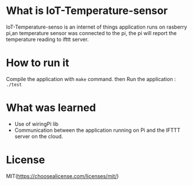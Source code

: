 # What is IoT-Temperature-sensor
IoT-Temperature-senso is an internet of things application runs on rasberry pi,an temperature sensor was connected to the pi, the pi will report the temperature reading to ifttt server.

# How to run it

Compile the application with ```make``` command.
then Run the application :
```./test```

# What was learned
* Use of wiringPi lib
* Communication between the application running on Pi and the IFTTT server on the cloud.

# License

MIT(https://choosealicense.com/licenses/mit/)





